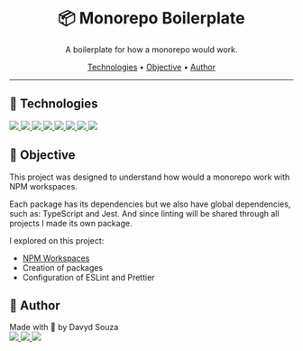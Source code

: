 <h1 align="center">📦 Monorepo Boilerplate</h1>
<p align="center">
  A boilerplate for how a monorepo would work.
</p>

<p align="center">
  <a href="#tech">Technologies</a> •
  <a href="#objective">Objective</a> •
  <a href="#author">Author</a>
</p>

---

<h2 id="tech">🚀 Technologies</h2>

<a href="https://www.npmjs.com/" target="_blank">
  <img src="https://img.shields.io/badge/Npm-CC3534?style=for-the-badge&logo=npm&logoColor=FFFFFF" />
</a>
<a href="https://reactjs.org/" target="_blank">
  <img src="https://img.shields.io/badge/React-20232A?style=for-the-badge&logo=react&logoColor=61DAFB" />
</a>
<a href="https://www.typescriptlang.org/" target="_blank">
  <img src="https://img.shields.io/badge/TypeScript-007ACC?style=for-the-badge&logo=typescript&logoColor=white"/>
</a>
<a href="https://nodejs.org/en" target="_blank">
  <img src="https://img.shields.io/badge/Node.js-43853D?style=for-the-badge&logo=node.js&logoColor=white"/>
</a>
<a href="https://reactnative.dev/" target="_blank">
  <img src="https://img.shields.io/badge/React_Native-20232A?style=for-the-badge&logo=react&logoColor=61DAFB" />
</a>
<a href="https://jestjs.io/pt-BR/" target="_blank">
  <img src="https://img.shields.io/badge/Jest-EEC5B9?style=for-the-badge&logo=jest&logoColor=333"/>
</a>
<a href="https://eslint.org/" target="_blank">
  <img src="https://img.shields.io/badge/eslint-3A33D1?style=for-the-badge&logo=eslint&logoColor=white" />
</a>
<a href="https://prettier.io/" target="_blank">
  <img src="https://img.shields.io/badge/prettier-1A2C34?style=for-the-badge&logo=prettier&logoColor=F7BA3E" />
</a>

<h2 id="objective">🎯 Objective</h2>

<p>This project was designed to understand how would a monorepo work with NPM workspaces.</p>
<p>Each package has its dependencies but we also have global dependencies, such as: TypeScript and Jest. And since linting will be shared through all projects I made its own package.</p>
<p>I explored on this project:</p>
<ul>
	<li>
    <a href="https://docs.npmjs.com/cli/v7/using-npm/workspaces">NPM Workspaces</a>
  </li>
	<li>Creation of packages</li>
	<li>Configuration of ESLint and Prettier</li>
</ul>

<h2 id="author">👤 Author</h2>

<p>
  Made with 💛 by Davyd Souza</br>
  <a href="https://www.linkedin.com/in/davyd-souza/" target="_blank" alt="LinnkedIn badge">
    <img src="https://img.shields.io/badge/LinkedIn-0077B5?style=for-the-badge&logo=linkedin&logoColor=white"/>
  </a>
  <a href="mailto:davyd.eduardo.souza@hotmail.com" target="_blank" alt="Outlook badge">
    <img src="https://img.shields.io/badge/Outlook-0078D4?style=for-the-badge&logo=microsoft-outlook&logoColor=white"/>
  </a>
  <a href="https://www.instagram.com/odeisouza/" target="_blank" alt="Instagram badge">
    <img src="https://img.shields.io/badge/Instagram-E4405F?style=for-the-badge&logo=instagram&logoColor=white"/>
  </a>
</p>
